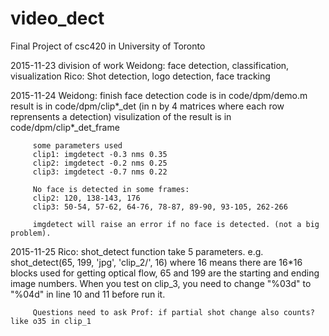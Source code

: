 # video_dect
Final Project of csc420 in University of Toronto

2015-11-23
division of work
Weidong: face detection, classification, visualization
Rico: Shot detection, logo detection, face tracking

2015-11-24
Weidong: finish face detection
         code is in code/dpm/demo.m
         result is in code/dpm/clip*_det (in n by 4 matrices where each row reprensents a detection)
         visulization of the result is in code/dpm/clip*_det_frame
         
         some parameters used
         clip1: imgdetect -0.3 nms 0.35
         clip2: imgdetect -0.2 nms 0.25
         clip3: imgdetect -0.7 nms 0.22
         
         No face is detected in some frames:
         clip2: 120, 138-143, 176
         clip3: 50-54, 57-62, 64-76, 78-87, 89-90, 93-105, 262-266

         imgdetect will raise an error if no face is detected. (not a big problem).
         
2015-11-25
Rico:    shot_detect function take 5 parameters. e.g. shot_detect(65, 199, 'jpg', 'clip_2/', 16) 
         where 16 means there are 16*16 blocks used for getting optical flow, 65 and 199 are the starting and ending image                      numbers. When you test on clip_3, you need to change "%03d" to "%04d" in line 10 and 11 before run it.
         
         Questions need to ask Prof: if partial shot change also counts? like o35 in clip_1
